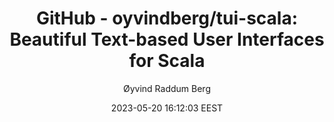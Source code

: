 ---
link: "https://github.com/oyvindberg/tui-scala"
title: "GitHub - oyvindberg/tui-scala: Beautiful Text-based User Interfaces for Scala"
image: "https://opengraph.githubassets.com/3c5c1d335fa634d5a6cde82d3d6162fc84bef77ffef96583c589fb1c7284e707/oyvindberg/tui-scala"
author: "Øyvind Raddum Berg"
author_link: "https://github.com/oyvindberg"
date: 2023-05-20 16:12:03 EEST
tags:
  - Programming
  - Scala
  - GitHub
---